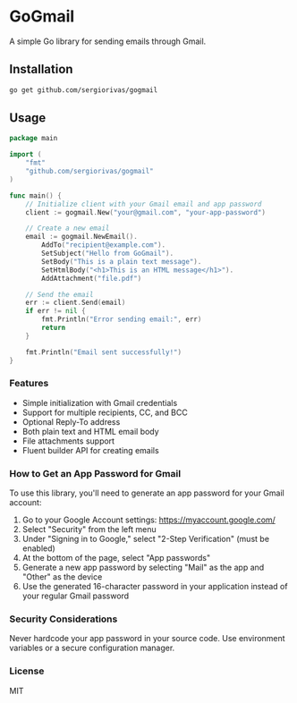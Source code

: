 # GoGmail

A simple  Go library for sending emails through Gmail.

## Installation

```bash
go get github.com/sergiorivas/gogmail
```

## Usage

```go
package main

import (
	"fmt"
	"github.com/sergiorivas/gogmail"
)

func main() {
	// Initialize client with your Gmail email and app password
	client := gogmail.New("your@gmail.com", "your-app-password")

	// Create a new email
	email := gogmail.NewEmail().
		AddTo("recipient@example.com").
		SetSubject("Hello from GoGmail").
		SetBody("This is a plain text message").
		SetHtmlBody("<h1>This is an HTML message</h1>").
		AddAttachment("file.pdf")

	// Send the email
	err := client.Send(email)
	if err != nil {
		fmt.Println("Error sending email:", err)
		return
	}

	fmt.Println("Email sent successfully!")
}
```

### Features
- Simple initialization with Gmail credentials
- Support for multiple recipients, CC, and BCC
- Optional Reply-To address
- Both plain text and HTML email body
- File attachments support
- Fluent builder API for creating emails

### How to Get an App Password for Gmail
To use this library, you'll need to generate an app password for your Gmail account:

1. Go to your Google Account settings: https://myaccount.google.com/
2. Select "Security" from the left menu
3. Under "Signing in to Google," select "2-Step Verification" (must be enabled)
4. At the bottom of the page, select "App passwords"
5. Generate a new app password by selecting "Mail" as the app and "Other" as the device
6. Use the generated 16-character password in your application instead of your regular Gmail password

### Security Considerations
Never hardcode your app password in your source code. Use environment variables or a secure configuration manager.

### License
MIT
